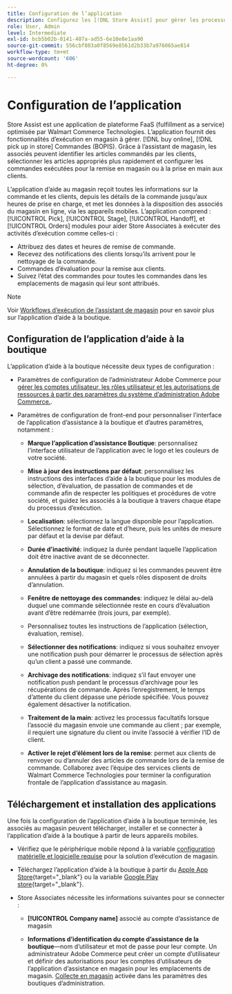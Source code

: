 ```yaml
---
title: Configuration de l’application
description: Configurez les [!DNL Store Assist] pour gérer les processus d’exécution de magasin de bout en bout et les processus d’achat en ligne, sélectionnez dans les commandes de magasin.
role: User, Admin
level: Intermediate
exl-id: bcb5b02b-0141-407a-ad55-6e10e8e1aa90
source-git-commit: 556cbf803a0f8569e8561d2b33b7a976065ae814
workflow-type: tm+mt
source-wordcount: '606'
ht-degree: 0%

---
```


# Configuration de l’application

Store Assist est une application de plateforme FaaS (fulfillment as a service) optimisée par Walmart Commerce Technologies. L’application fournit des fonctionnalités d’exécution en magasin à gérer. [!DNL buy online], [!DNL pick up in store] Commandes (BOPIS).  Grâce à l’assistant de magasin, les associés peuvent identifier les articles commandés par les clients, sélectionner les articles appropriés plus rapidement et configurer les commandes exécutées pour la remise en magasin ou à la prise en main aux clients.

L’application d’aide au magasin reçoit toutes les informations sur la commande et les clients, depuis les détails de la commande jusqu’aux heures de prise en charge, et met les données à la disposition des associés du magasin en ligne, via les appareils mobiles. L’application comprend : [!UICONTROL Pick], [!UICONTROL Stage], [!UICONTROL Handoff], et [!UICONTROL Orders] modules pour aider Store Associates à exécuter des activités d’exécution comme celles-ci :

- Attribuez des dates et heures de remise de commande.
- Recevez des notifications des clients lorsqu’ils arrivent pour le nettoyage de la commande.
- Commandes d’évaluation pour la remise aux clients.
- Suivez l’état des commandes pour toutes les commandes dans les emplacements de magasin qui leur sont attribués.

>[!NOTE]
>
>Voir [Workflows d’exécution de l’assistant de magasin](store-assist-modules.md) pour en savoir plus sur l’application d’aide à la boutique.

## Configuration de l’application d’aide à la boutique

L’application d’aide à la boutique nécessite deux types de configuration :

- Paramètres de configuration de l’administrateur Adobe Commerce pour [gérer les comptes utilisateur, les rôles utilisateur et les autorisations de ressources à partir des paramètres du système d’administration Adobe Commerce.](user-setup.md).

- Paramètres de configuration de front-end pour personnaliser l’interface de l’application d’assistance à la boutique et d’autres paramètres, notamment :

   - **Marque l’application d’assistance Boutique**: personnalisez l’interface utilisateur de l’application avec le logo et les couleurs de votre société.

   - **Mise à jour des instructions par défaut**: personnalisez les instructions des interfaces d’aide à la boutique pour les modules de sélection, d’évaluation, de passation de commandes et de commande afin de respecter les politiques et procédures de votre société, et guidez les associés à la boutique à travers chaque étape du processus d’exécution.

   - **Localisation**: sélectionnez la langue disponible pour l’application. Sélectionnez le format de date et d’heure, puis les unités de mesure par défaut et la devise par défaut.

   - **Durée d’inactivité**: indiquez la durée pendant laquelle l’application doit être inactive avant de se déconnecter.

   - **Annulation de la boutique**: indiquez si les commandes peuvent être annulées à partir du magasin et quels rôles disposent de droits d’annulation.

   - **Fenêtre de nettoyage des commandes**: indiquez le délai au-delà duquel une commande sélectionnée reste en cours d’évaluation avant d’être redémarrée (trois jours, par exemple).

   - Personnalisez toutes les instructions de l’application (sélection, évaluation, remise).

   - **Sélectionner des notifications**: indiquez si vous souhaitez envoyer une notification push pour démarrer le processus de sélection après qu’un client a passé une commande.

   - **Archivage des notifications**: indiquez s’il faut envoyer une notification push pendant le processus d’archivage pour les récupérations de commande. Après l’enregistrement, le temps d’attente du client dépasse une période spécifiée. Vous pouvez également désactiver la notification.

   - **Traitement de la main**: activez les processus facultatifs lorsque l’associé du magasin envoie une commande au client ; par exemple, il requiert une signature du client ou invite l’associé à vérifier l’ID de client.

   - **Activer le rejet d’élément lors de la remise**: permet aux clients de renvoyer ou d’annuler des articles de commande lors de la remise de commande.
   Collaborez avec l’équipe des services clients de Walmart Commerce Technologies pour terminer la configuration frontale de l’application d’assistance au magasin.

## Téléchargement et installation des applications

Une fois la configuration de l’application d’aide à la boutique terminée, les associés au magasin peuvent télécharger, installer et se connecter à l’application d’aide à la boutique à partir de leurs appareils mobiles.

- Vérifiez que le périphérique mobile répond à la variable [configuration matérielle et logicielle requise](solution-requirements.md#store-assist-app-requirements) pour la solution d’exécution de magasin.

- Téléchargez l’application d’aide à la boutique à partir du [Apple App Store](https://apps.apple.com/us/app/store-assist-by-walmart/id16092815390){target=&quot;_blank&quot;} ou la variable [Google Play store](https://play.google.com/store/apps/details?id=com.walmart.faas.storeassist){target=&quot;_blank&quot;}.

- Store Associates nécessite les informations suivantes pour se connecter :

   - **[!UICONTROL Company name]** associé au compte d’assistance de magasin

   - **Informations d’identification du compte d’assistance de la boutique**—nom d’utilisateur et mot de passe pour leur compte.
   Un administrateur Adobe Commerce peut créer un compte d’utilisateur et définir des autorisations pour les comptes d’utilisateurs de l’application d’assistance en magasin pour les emplacements de magasin. [Collecte en magasin](merchant-store-configuration.md#pickup-location-configuration) activée dans les paramètres des boutiques d’administration.
